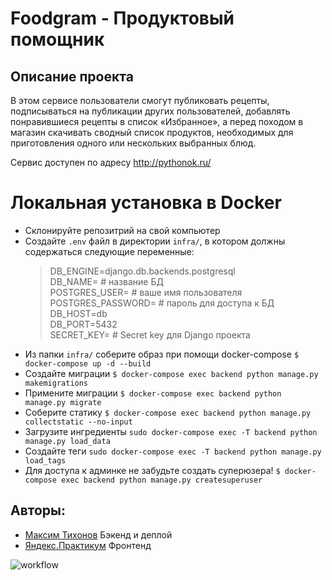 # Foodgram - Продуктовый помощник

## Описание проекта

В этом сервисе пользователи смогут публиковать рецепты, подписываться на публикации других пользователей, добавлять понравившиеся рецепты в список «Избранное», а перед походом в магазин скачивать сводный список продуктов, необходимых для приготовления одного или нескольких выбранных блюд.

Сервис доступен по адресу http://pythonok.ru/

# Локальная установка в Docker

- Склонируйте репозитрий на свой компьютер
- Создайте `.env` файл в директории `infra/`, в котором должны содержаться следующие переменные:
    >DB_ENGINE=django.db.backends.postgresql\
    DB_NAME= # название БД\
	POSTGRES_USER= # ваше имя пользователя\
    POSTGRES_PASSWORD= # пароль для доступа к БД\
    DB_HOST=db\
    DB_PORT=5432\
    SECRET_KEY= # Secret key для Django проекта
- Из папки `infra/` соберите образ при помощи docker-compose
`$ docker-compose up -d --build`
- Создайте миграции
`$ docker-compose exec backend python manage.py makemigrations`
- Примените миграции
`$ docker-compose exec backend python manage.py migrate`
- Соберите статику
`$ docker-compose exec backend python manage.py collectstatic --no-input`
- Загрузите ингредиенты
`sudo docker-compose exec -T backend python manage.py load_data`
- Создайте теги
`sudo docker-compose exec -T backend python manage.py load_tags`
- Для доступа к админке не забудьте создать суперюзера!
`$ docker-compose exec backend python manage.py createsuperuser`

## Авторы:
- [Максим Тихонов](https://github.com/t1sha-py) Бэкенд и деплой
- [Яндекс.Практикум](https://github.com/yandex-praktikum) Фронтенд

![workflow](https://github.com/t1sha-py/foodgram-project-react/actions/workflows/foodgram_workflow.yml/badge.svg)